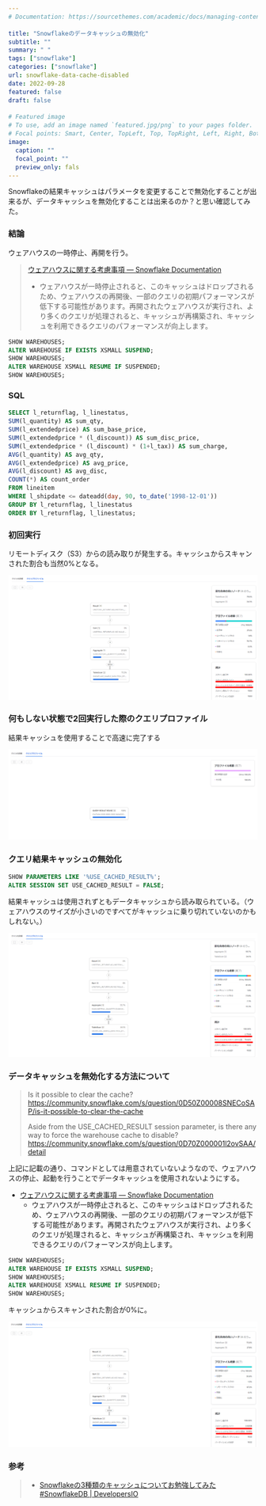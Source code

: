```yaml
---
# Documentation: https://sourcethemes.com/academic/docs/managing-content/

title: "Snowflakeのデータキャッシュの無効化"
subtitle: ""
summary: " "
tags: ["snowflake"]
categories: ["snowflake"]
url: snowflake-data-cache-disabled
date: 2022-09-28
featured: false
draft: false

# Featured image
# To use, add an image named `featured.jpg/png` to your pages folder.
# Focal points: Smart, Center, TopLeft, Top, TopRight, Left, Right, BottomLeft, Bottom, BottomRight.
image:
  caption: ""
  focal_point: ""
  preview_only: fals
---
```


Snowflakeの結果キャッシュはパラメータを変更することで無効化することが出来るが、データキャッシュを無効化することは出来るのか？と思い確認してみた。

### 結論

ウェアハウスの一時停止、再開を行う。

> [ウェアハウスに関する考慮事項 — Snowflake Documentation](https://docs.snowflake.com/ja/user-guide/warehouses-considerations.html)
>
> - ウェアハウスが一時停止されると、このキャッシュはドロップされるため、ウェアハウスの再開後、一部のクエリの初期パフォーマンスが低下する可能性があります。再開されたウェアハウスが実行され、より多くのクエリが処理されると、キャッシュが再構築され、キャッシュを利用できるクエリのパフォーマンスが向上します。

```sql
SHOW WAREHOUSES;
ALTER WAREHOUSE IF EXISTS XSMALL SUSPEND;
SHOW WAREHOUSES;
ALTER WAREHOUSE XSMALL RESUME IF SUSPENDED;
SHOW WAREHOUSES;
```

### SQL

```sql
SELECT l_returnflag, l_linestatus,  
SUM(l_quantity) AS sum_qty,  
SUM(l_extendedprice) AS sum_base_price,  
SUM(l_extendedprice * (l_discount)) AS sum_disc_price, 
SUM(l_extendedprice * (l_discount) * (1+l_tax)) AS sum_charge,  
AVG(l_quantity) AS avg_qty,  
AVG(l_extendedprice) AS avg_price,  
AVG(l_discount) AS avg_disc,  
COUNT(*) AS count_order  
FROM lineitem 
WHERE l_shipdate <= dateadd(day, 90, to_date('1998-12-01'))  
GROUP BY l_returnflag, l_linestatus  
ORDER BY l_returnflag, l_linestatus;
```

### 初回実行

リモートディスク（S3）からの読み取りが発生する。キャッシュからスキャンされた割合も当然0%となる。

![image-20220921113736298](image-20220921113736298.png)

### 何もしない状態で2回実行した際のクエリプロファイル

結果キャッシュを使用することで高速に完了する

![image-20220921113823477](image-20220921113823477.png)

### クエリ結果キャッシュの無効化

```sql
SHOW PARAMETERS LIKE '%USE_CACHED_RESULT%';
ALTER SESSION SET USE_CACHED_RESULT = FALSE;
```

結果キャッシュは使用されずともデータキャッシュから読み取られている。（ウェアハウスのサイズが小さいのですべてがキャッシュに乗り切れていないのかもしれない。）

![image-20220921113958363](image-20220921113958363.png)

### データキャッシュを無効化する方法について

> Is it possible to clear the cache? https://community.snowflake.com/s/question/0D50Z00008SNECoSAP/is-it-possible-to-clear-the-cache
>
> Aside from the USE_CACHED_RESULT session parameter, is there any way to force the warehouse cache to disable? https://community.snowflake.com/s/question/0D70Z000001l2ovSAA/detail

上記に記載の通り、コマンドとしては用意されていないようなので、ウェアハウスの停止、起動を行うことでデータキャッシュを使用されないようにする。

- [ウェアハウスに関する考慮事項 — Snowflake Documentation](https://docs.snowflake.com/ja/user-guide/warehouses-considerations.html)
  - ウェアハウスが一時停止されると、このキャッシュはドロップされるため、ウェアハウスの再開後、一部のクエリの初期パフォーマンスが低下する可能性があります。再開されたウェアハウスが実行され、より多くのクエリが処理されると、キャッシュが再構築され、キャッシュを利用できるクエリのパフォーマンスが向上します。

```sql
SHOW WAREHOUSES;
ALTER WAREHOUSE IF EXISTS XSMALL SUSPEND;
SHOW WAREHOUSES;
ALTER WAREHOUSE XSMALL RESUME IF SUSPENDED;
SHOW WAREHOUSES;
```

キャッシュからスキャンされた割合が0%に。

![image-20220921114311100](image-20220921114311100.png)

### 参考

> - [Snowflakeの3種類のキャッシュについてお勉強してみた \#SnowflakeDB \| DevelopersIO](https://dev.classmethod.jp/articles/snowflake-cache-three/)
